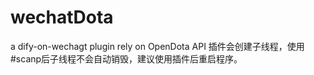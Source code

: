 # wechatDota
a dify-on-wechagt plugin rely on OpenDota API
插件会创建子线程，使用#scanp后子线程不会自动销毁，建议使用插件后重启程序。
